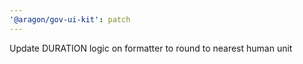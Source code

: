 ```yaml
---
'@aragon/gov-ui-kit': patch
---
```


Update DURATION logic on formatter to round to nearest human unit
